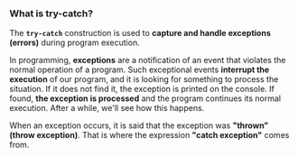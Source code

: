 ### What is try-catch?

The **`try-catch`** construction is used to **capture and handle exceptions (errors)** during program execution.

In programming, **exceptions** are a notification of an event that violates the normal operation of a program. Such exceptional events **interrupt the execution** of our program, and it is looking for something to process the situation. If it does not find it, the exception is printed on the console. If found, **the exception is processed** and the program continues its normal execution. After a while, we'll see how this happens.

When an exception occurs, it is said that the exception was **"thrown" (throw exception)**. That is where the expression **"catch exception"** comes from.
